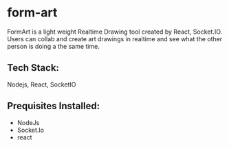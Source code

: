 # form-art

FormArt is a light weight Realtime Drawing tool created by React, Socket.IO. Users can collab and create art drawings in realtime and see what the other person is doing a the same time.

## Tech Stack:
Nodejs, React, SocketIO

## Prequisites Installed:
- NodeJs
- Socket.Io
- react
